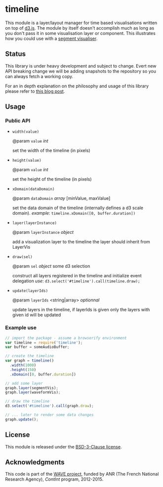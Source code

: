 # timeline

This module is a layer/layout manager for time based visualisations written on top of [d3.js](http://d3js.org/).
The module by itself doesn't accomplish much as long as you don't pass it in some visualisation layer or component.
This illustrates how you could use with a [segment visualiser](https://github.com/ircam-rnd/segment-vis).

## Status

This library is under heavy development and subject to change.
Evert new API breaking change we will be adding snapshots to the repository so you can always fetch a working copy.

For an in depth  explanation on the philosophy and usage of this library please refer to [this blog post](http://wave.ircam.fr/publications/visual-tools/).

## Usage

### Public API


* `width(value)`

    @param `value` _int_

    set the width of the timeline (in pixels)

* `height(value)`

    @param `value` _int_

    set the height of the timeline (in pixels)

* `xDomain(dataDomain)`

    @param `dataDomain` _array_ [minValue, maxValue]

    set the data domain of the timeline (internally defines
    a d3 scale domain).
    _example_: `timeline.xDomain([0, buffer.duration])`

* `layer(layerInstance)`

    @param `layerInstance` _object_

    add a visualization layer to the timeline
    the layer should inherit from LayerVis

* `draw(sel)`

    @param `sel` _object_ some d3 selection

    construct all layers registered in the timeline and
    initialize event delegation
    _use_: `d3.select('#timeline').call(timeline.draw);`

* `update(layerIds)`

    @param `layerIds` <string|array> _optionnal_

    update layers in the timeline, if layerIds is given
    only the layers with given id will be updated


### Example use

```javascript
// import the package - assume a browserify environment
var timeline = require('timeline');
var buffer = someAudioBuffer;

// create the timeline
var graph = timeline()
  .width(1000)
  .height(150)
  .xDomain([0, buffer.duration])

// add some layer
graph.layer(segmentVis);
graph.layer(waveformVis);

// draw the timeline
d3.select('#timeline').call(graph.draw);

// ... later to render some data changes
graph.update();
```

<div class="only-readme">
<h2>License</h2>
<p>This module is released under the <a href="http://opensource.org/licenses/BSD-3-Clause">BSD-3-Clause license</a>.</p>

<h2>Acknowledgments</h2>
<p>This code is part of the <a href="http://wave.ircam.fr">WAVE project</a>, funded by ANR (The French National Research Agency), <em>ContInt</em> program, 2012-2015.</p>
</div>